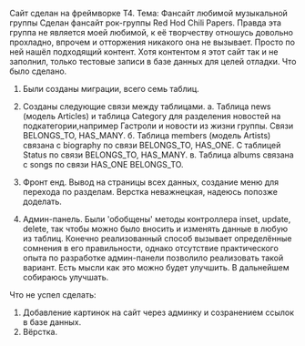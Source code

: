 Сайт сделан на фреймворке Т4. Тема: Фансайт любимой музыкальной группы
Сделан фансайт рок-группы Red Hod Chili Papers.
Правда эта группа не является моей любимой, к её творчеству отношусь довольно прохладно, впрочем и отторжения никакого
она не вызывает. Просто по ней нашёл подходящий контент. Хотя контентом я этот сайт так и не заполнил, только тестовые
записи в базе данных для целей отладки. Что было сделано.

1. Были созданы миграции, всего семь таблиц.

2. Созданы следующие связи между таблицами.
а. Таблица news (модель Articles) и таблица Category для разделения новостей на
подкатегории,например Гастроли и новости из жизни группы.
Связи BELONGS_TO, HAS_MANY.
б. Таблица members (модель Artists) связана с biography по связи BELONGS_TO, HAS_ONE. С таблицей Status по связи
BELONGS_TO, HAS_MANY.
в. Таблица albums связана с songs по связи HAS_ONE BELONGS_TO.

3. Фронт енд. Вывод на страницы всех данных, создание меню для перехода по разделам. Верстка неважнецкая, надеюсь
попозже доделать.

4. Админ-панель. Были 'обобщены' методы контроллера inset, update, delete, так чтобы можно было вносить и изменять
данные в любую из таблиц. Конечно реализованный способ вызывает определённые сомнения в его правильности, однако
отсутствие практического опыта по разработке админ-панели позволило реализовать такой вариант. Есть мысли как это
можно будет улучшить. В дальнейшем собираюсь улучшать.

Что не успел сделать:

1. Добавление картинок на сайт через админку и созранением ссылок в базе данных.
2. Вёрстка.



